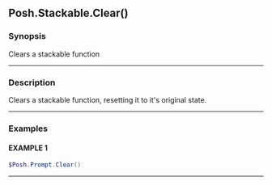 Posh.Stackable.Clear()
----------------------




### Synopsis
Clears a stackable function



---


### Description

Clears a stackable function, resetting it to it's original state.



---


### Examples
#### EXAMPLE 1
```PowerShell
$Posh.Prompt.Clear()
```



---
